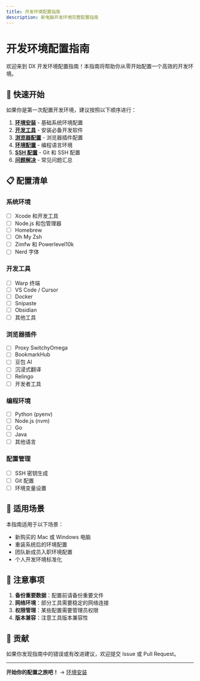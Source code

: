 ```yaml
---
title: 开发环境配置指南
description: 新电脑开发环境完整配置指南
---
```


# 开发环境配置指南

欢迎来到 DX 开发环境配置指南！本指南将帮助你从零开始配置一个高效的开发环境。

## 🚀 快速开始

如果你是第一次配置开发环境，建议按照以下顺序进行：

1. **[环境安装](./environment-setup.md)** - 基础系统环境配置
2. **[开发工具](./development-tools.md)** - 安装必备开发软件
3. **[浏览器配置](./browser-extensions.md)** - 浏览器插件配置
4. **[环境配置](./language-environments.md)** - 编程语言环境
5. **[SSH 配置](./ssh-setup.md)** - Git 和 SSH 配置
6. **[问题解决](./troubleshooting.md)** - 常见问题汇总

## 📋 配置清单

### 系统环境
- [ ] Xcode 和开发工具
- [ ] Node.js 和包管理器
- [ ] Homebrew
- [ ] Oh My Zsh
- [ ] Zimfw 和 Powerlevel10k
- [ ] Nerd 字体

### 开发工具
- [ ] Warp 终端
- [ ] VS Code / Cursor
- [ ] Docker
- [ ] Snipaste
- [ ] Obsidian
- [ ] 其他工具

### 浏览器插件
- [ ] Proxy SwitchyOmega
- [ ] BookmarkHub
- [ ] 豆包 AI
- [ ] 沉浸式翻译
- [ ] Relingo
- [ ] 开发者工具

### 编程环境
- [ ] Python (pyenv)
- [ ] Node.js (nvm)
- [ ] Go
- [ ] Java
- [ ] 其他语言

### 配置管理
- [ ] SSH 密钥生成
- [ ] Git 配置
- [ ] 环境变量设置

## 🎯 适用场景

本指南适用于以下场景：
- 新购买的 Mac 或 Windows 电脑
- 重装系统后的环境配置
- 团队新成员入职环境配置
- 个人开发环境标准化

## 📝 注意事项

1. **备份重要数据**：配置前请备份重要文件
2. **网络环境**：部分工具需要稳定的网络连接
3. **权限管理**：某些配置需要管理员权限
4. **版本兼容**：注意工具版本兼容性

## 🤝 贡献

如果你发现指南中的错误或有改进建议，欢迎提交 Issue 或 Pull Request。

---

**开始你的配置之旅吧！** → [环境安装](./environment-setup.md) 